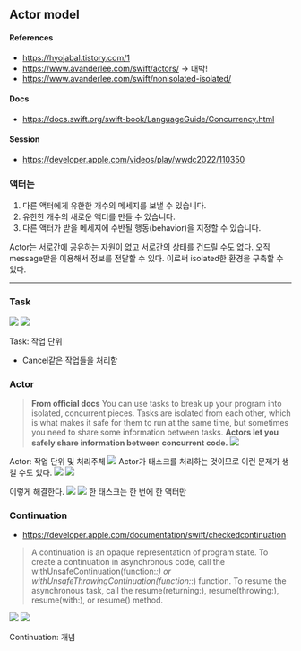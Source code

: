 ## Actor model
#### References
- https://hyojabal.tistory.com/1
- https://www.avanderlee.com/swift/actors/ -> 대박!
- https://www.avanderlee.com/swift/nonisolated-isolated/
#### Docs
- https://docs.swift.org/swift-book/LanguageGuide/Concurrency.html

#### Session
- https://developer.apple.com/videos/play/wwdc2022/110350

### 액터는
1. 다른 액터에게 유한한 개수의 메세지를 보낼 수 있습니다.
2. 유한한 개수의 새로운 액터를 만들 수 있습니다.
3. 다른 액터가 받을 메세지에 수반될 행동(behavior)을 지정할 수 있습니다.

Actor는 서로간에 공유하는 자원이 없고 서로간의 상태를 건드릴 수도 없다. 오직 message만을 이용해서 정보를 전달할 수 있다. 이로써 isolated한 환경을 구축할 수 있다.

---

### Task
![](https://velog.velcdn.com/images/enebin777/post/f08cd39a-8056-445e-8f35-1bdafcde6edd/image.png)
![](https://velog.velcdn.com/images/enebin777/post/fe9f9d8b-9496-429f-ae3d-3ae9f3df3ce3/image.png)

Task: 작업 단위
- Cancel같은 작업들을 처리함

### Actor
> **From official docs**
You can use tasks to break up your program into isolated, concurrent pieces. Tasks are isolated from each other, which is what makes it safe for them to run at the same time, but sometimes you need to share some information between tasks. __Actors let you safely share information between concurrent code.__
![](https://velog.velcdn.com/images/enebin777/post/66a12425-72d7-4794-8025-40cc5641775c/image.png)

Actor: 작업 단위 및 처리주체
![](https://velog.velcdn.com/images/enebin777/post/133a2178-a661-4bbc-9569-5fdcb15fd3f5/image.png)
Actor가 태스크를 처리하는 것이므로 이런 문제가 생길 수도 있다. 
![](https://velog.velcdn.com/images/enebin777/post/b8bf8df9-ebb3-4ac1-803a-7374cb6d6190/image.png)
![](https://velog.velcdn.com/images/enebin777/post/0bf3d783-ed2b-4031-bcf5-7e7f6ce9b045/image.png)

이렇게 해결한다. 
![](https://velog.velcdn.com/images/enebin777/post/5e30f42c-548a-418b-92b3-c1e6a4bfaefd/image.png)
![](https://velog.velcdn.com/images/enebin777/post/a4e10eb3-9461-4d8e-9bd9-45e2c2ac25d9/image.png)
한 태스크는 한 번에 한 액터만


### Continuation
- https://developer.apple.com/documentation/swift/checkedcontinuation
> A continuation is an opaque representation of program state. To create a continuation in asynchronous code, call the withUnsafeContinuation(function:_:) or withUnsafeThrowingContinuation(function:_:) function. To resume the asynchronous task, call the resume(returning:), resume(throwing:), resume(with:), or resume() method.



![](https://velog.velcdn.com/images/enebin777/post/52289276-4173-4a8b-8647-92017afe334f/image.png)
![](https://velog.velcdn.com/images/enebin777/post/82bb375b-90c5-4141-a45c-2302cb9d1a4c/image.png)

Continuation: 개념
